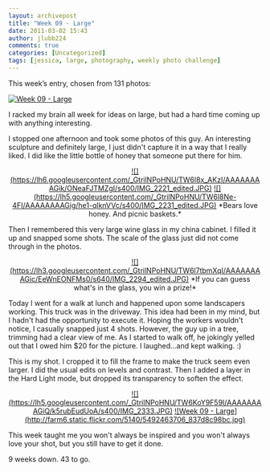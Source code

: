 ```yaml
---
layout: archivepost
title: "Week 09 - Large"
date: 2011-03-02 15:43
author: jlubb224
comments: true
categories: [Uncategorized]
tags: [jessica, large, photography, weekly photo challenge]
---
```

This week’s entry, chosen from 131 photos:

<a href="http://www.flickr.com/photos/mrs_rev/5492463706/" title="Week 09 - Large by Mrs. Rev!, on Flickr">![Week 09 - Large](http://farm6.static.flickr.com/5140/5492463706_837d8c98bc_z.jpg)</a>


I racked my brain all week for ideas on large, but had a hard time coming up with anything interesting.

I stopped one afternoon and took some photos of this guy.  An interesting sculpture and definitely large, I just didn't capture it in a way that I really liked.  I did like the little bottle of honey that someone put there for him.  

<p align="center">
<a href="https://picasaweb.google.com/lh/photo/BINC7ntlpmrfF3iuQHLOlnrfGkvH0RjaEeSCt43kCf8?feat=embedwebsite">![](https://lh6.googleusercontent.com/_GtrilNPoHNU/TW6l8x_AKzI/AAAAAAAAGik/ONeaFJTMZgI/s400/IMG_2221_edited.JPG)</a>    <a href="https://picasaweb.google.com/lh/photo/4_LQ78MI3yGnk3I2svzRyHrfGkvH0RjaEeSCt43kCf8?feat=embedwebsite">![](https://lh5.googleusercontent.com/_GtrilNPoHNU/TW6l8Ne-4FI/AAAAAAAAGig/he1-qlknVVc/s400/IMG_2231_edited.JPG)</a>
*Bears love honey.  And picnic baskets.*




Then I remembered this very large wine glass in my china cabinet.  I filled it up and snapped some shots.  The scale of the glass just did not come through in the photos.  
<p align="center">
<a href="https://picasaweb.google.com/lh/photo/7vWxfte0dKXnqCQlKdOSKnrfGkvH0RjaEeSCt43kCf8?feat=embedwebsite">![](https://lh3.googleusercontent.com/_GtrilNPoHNU/TW6l7tbmXqI/AAAAAAAAGic/EeWnEONFMs0/s640/IMG_2294_edited.JPG)</a>
*If you can guess what's in the glass, you win a prize!*


Today I went for a walk at lunch and happened upon some landscapers working.  This truck was in the driveway.  This idea had been in my mind, but I hadn't had the opportunity to execute it.  Hoping the workers wouldn't notice, I casually snapped just 4 shots.  However, the guy up in a tree, trimming had a clear view of me.  As I started to walk off, he jokingly yelled out that I owed him $20 for the picture.  I laughed...and kept walking. :)

This is my shot.  I cropped it to fill the frame to make the truck seem even larger.  I did the usual edits on levels and contrast.  Then I added a layer in the Hard Light mode, but dropped its transparency to soften the effect.

<p align="center">
<a href="https://picasaweb.google.com/lh/photo/qoUGugbJGRcHFP5sDWdl03rfGkvH0RjaEeSCt43kCf8?feat=embedwebsite">![](https://lh5.googleusercontent.com/_GtrilNPoHNU/TW6KoY9F59I/AAAAAAAAGiQ/k5rubEudUoA/s400/IMG_2333.JPG)</a>
<a href="http://www.flickr.com/photos/mrs_rev/5492463706/" title="Week 09 - Large by Mrs. Rev!, on Flickr">![Week 09 - Large](http://farm6.static.flickr.com/5140/5492463706_837d8c98bc.jpg)</a>




This week taught me you won't always be inspired and you won't always love your shot, but you still have to get it done.

9 weeks down. 43 to go.


